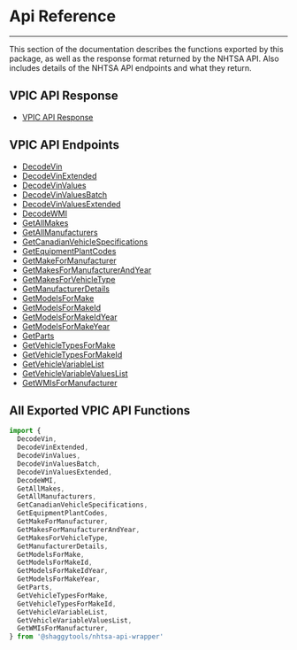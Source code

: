 # Api Reference

---

This section of the documentation describes the functions exported by this package, as well as the
response format returned by the NHTSA API. Also includes details of the NHTSA API endpoints and
what they return.

## VPIC API Response

- [VPIC API Response](../api/vpic-api-response.md)

## VPIC API Endpoints

- [DecodeVin](../api/endpoints/decode-vin.md)
- [DecodeVinExtended](../api/endpoints/decode-vin-extended.md)
- [DecodeVinValues](../api/endpoints/decode-vin-values.md)
- [DecodeVinValuesBatch](../api/endpoints/decode-vin-values-batch.md)
- [DecodeVinValuesExtended](../api/endpoints/decode-vin-values-extended.md)
- [DecodeWMI](../api/endpoints/decode-wmi.md)
- [GetAllMakes](../api/endpoints/get-all-makes.md)
- [GetAllManufacturers](../api/endpoints/get-all-manufacturers.md)
- [GetCanadianVehicleSpecifications](../api/endpoints/get-canadian-vehicle-specifications.md)
- [GetEquipmentPlantCodes](../api/endpoints/get-equipment-plant-codes.md)
- [GetMakeForManufacturer](../api/endpoints/get-make-for-manufacturer.md)
- [GetMakesForManufacturerAndYear](../api/endpoints/get-makes-for-manufacturer-and-year.md)
- [GetMakesForVehicleType](../api/endpoints/get-makes-for-vehicle-type.md)
- [GetManufacturerDetails](../api/endpoints/get-manufacturer-details.md)
- [GetModelsForMake](../api/endpoints/get-models-for-make.md)
- [GetModelsForMakeId](../api/endpoints/get-models-for-make-id.md)
- [GetModelsForMakeIdYear](../api/endpoints/get-models-for-make-id-year.md)
- [GetModelsForMakeYear](../api/endpoints/get-models-for-make-year.md)
- [GetParts](../api/endpoints/get-parts.md)
- [GetVehicleTypesForMake](../api/endpoints/get-vehicle-types-for-make.md)
- [GetVehicleTypesForMakeId](../api/endpoints/get-vehicle-types-for-make-id.md)
- [GetVehicleVariableList](../api/endpoints/get-vehicle-variable-list.md)
- [GetVehicleVariableValuesList](../api/endpoints/get-vehicle-variable-values-list.md)
- [GetWMIsForManufacturer](../api/endpoints/get-wmis-for-manufacturer.md)

## All Exported VPIC API Functions

```javascript
import {
  DecodeVin,
  DecodeVinExtended,
  DecodeVinValues,
  DecodeVinValuesBatch,
  DecodeVinValuesExtended,
  DecodeWMI,
  GetAllMakes,
  GetAllManufacturers,
  GetCanadianVehicleSpecifications,
  GetEquipmentPlantCodes,
  GetMakeForManufacturer,
  GetMakesForManufacturerAndYear,
  GetMakesForVehicleType,
  GetManufacturerDetails,
  GetModelsForMake,
  GetModelsForMakeId,
  GetModelsForMakeIdYear,
  GetModelsForMakeYear,
  GetParts,
  GetVehicleTypesForMake,
  GetVehicleTypesForMakeId,
  GetVehicleVariableList,
  GetVehicleVariableValuesList,
  GetWMIsForManufacturer,
} from '@shaggytools/nhtsa-api-wrapper'
```
